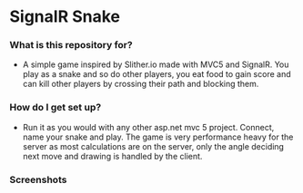 # SignalR Snake #

### What is this repository for? ###

* A simple game inspired by Slither.io made with MVC5 and SignalR. You play as a snake and so do other players,
 you eat food to gain score and can kill other players by crossing their path and blocking them.

### How do I get set up? ###

* Run it as you would with any other asp.net mvc 5 project. Connect, name your snake and play. The game is very performance heavy for the server as most
  calculations are on the server, only the angle deciding next move and drawing is handled by the client.

### Screenshots ###
